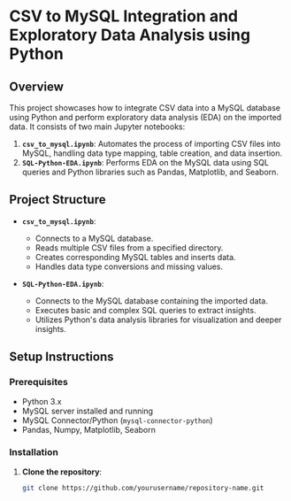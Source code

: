 # CSV to MySQL Integration and Exploratory Data Analysis using Python

## Overview

This project showcases how to integrate CSV data into a MySQL database using Python and perform exploratory data analysis (EDA) on the imported data. It consists of two main Jupyter notebooks:

1. **`csv_to_mysql.ipynb`**: Automates the process of importing CSV files into MySQL, handling data type mapping, table creation, and data insertion.
2. **`SQL-Python-EDA.ipynb`**: Performs EDA on the MySQL data using SQL queries and Python libraries such as Pandas, Matplotlib, and Seaborn.

## Project Structure

- **`csv_to_mysql.ipynb`**: 
  - Connects to a MySQL database.
  - Reads multiple CSV files from a specified directory.
  - Creates corresponding MySQL tables and inserts data.
  - Handles data type conversions and missing values.

- **`SQL-Python-EDA.ipynb`**:
  - Connects to the MySQL database containing the imported data.
  - Executes basic and complex SQL queries to extract insights.
  - Utilizes Python's data analysis libraries for visualization and deeper insights.

## Setup Instructions

### Prerequisites

- Python 3.x
- MySQL server installed and running
- MySQL Connector/Python (`mysql-connector-python`)
- Pandas, Numpy, Matplotlib, Seaborn

### Installation

1. **Clone the repository**:
   ```bash
   git clone https://github.com/yourusername/repository-name.git
